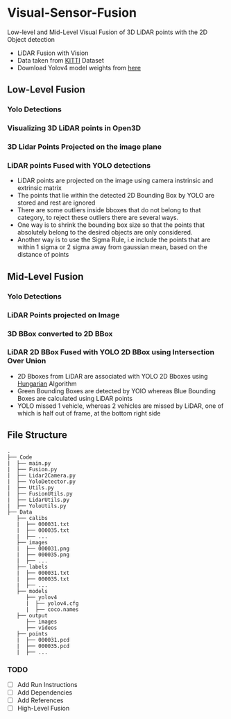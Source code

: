 # Visual-Sensor-Fusion
Low-level and Mid-Level Visual Fusion of 3D LiDAR points with the 2D Object detection


* LiDAR Fusion with Vision
* Data taken from [KITTI](http://www.cvlibs.net/datasets/kitti/eval_object.php?obj_benchmark=3d) Dataset
* Download Yolov4 model weights from [here](https://github.com/AlexeyAB/darknet/releases/download/darknet_yolo_v3_optimal/yolov4.weights)

## Low-Level Fusion
### Yolo Detections


### Visualizing 3D LiDAR points in Open3D


### 3D Lidar Points Projected on the image plane


### LiDAR points Fused with YOLO detections 




* LiDAR points are projected on the image using camera instrinsic and extrinsic matrix
* The points that lie within the detected 2D Bounding Box by YOLO are stored and rest are ignored
* There are some outliers inside bboxes that do not belong to that category, to reject these outliers there are several ways.
* One way is to shrink the bounding box size so that the points that absolutely belong to the desired objects are only considered.
* Another way is to use the Sigma Rule, i.e include the points that are within 1 sigma or 2 sigma away from gaussian mean, based on the distance of points



## Mid-Level Fusion
### Yolo Detections


### LiDAR Points projected on Image





### 3D BBox converted to 2D BBox





### LiDAR 2D BBox Fused with YOLO 2D BBox using Intersection Over Union




* 2D Bboxes from LiDAR are associated with YOLO 2D Bboxes using [Hungarian](https://en.wikipedia.org/wiki/Hungarian_algorithm) Algorithm
* Green Bounding Boxes are detected by YOlO whereas Blue Bounding Boxes are calculated using LiDAR points
* YOLO missed 1 vehicle, whereas 2 vehicles are missed by LiDAR, one of which is half out of frame, at the bottom right side

## File Structure
    .
    ├── Code
    |  ├── main.py
    |  ├── Fusion.py
    |  ├── Lidar2Camera.py
    |  ├── YoloDetector.py
    |  ├── Utils.py
    |  ├── FusionUtils.py
    |  ├── LidarUtils.py
    |  ├── YoloUtils.py
    ├── Data
       ├── calibs
       |  ├── 000031.txt
       |  ├── 000035.txt
       |  ├── ...
       ├── images
       |  ├── 000031.png
       |  ├── 000035.png 
       |  ├── ...
       ├── labels
       |  ├── 000031.txt
       |  ├── 000035.txt 
       |  ├── ...
       ├── models
          ├── yolov4
          |  ├── yolov4.cfg
          |  ├── coco.names
       ├── output
          ├── images
          ├── videos
       ├── points
       |  ├── 000031.pcd
       |  ├── 000035.pcd 
       |  ├── ...

### TODO
- [ ] Add Run Instructions
- [ ] Add Dependencies
- [ ] Add References
- [ ] High-Level Fusion
